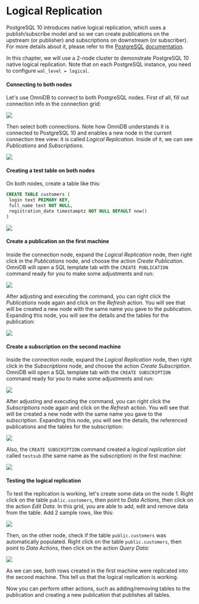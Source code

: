 # Logical Replication

PostgreSQL 10 introduces native logical replication, which uses a
publish/subscribe model and so we can create publications on the upstream (or
publisher) and subscriptions on downstream (or subscriber). For more details
about it, please refer to the
[PostgreSQL](https://www.postgresql.org/docs/10/static/sql-createpublication.html)
[documentation](https://www.postgresql.org/docs/10/static/sql-createsubscription.html).

In this chapter, we will use a 2-node cluster to demonstrate PostgreSQL 10
native logical replication. Note that on each PostgreSQL instance, you need to
configure `wal_level = logical`.

#### Connecting to both nodes

Let's use OmniDB to connect to both PostgreSQL nodes. First of all, fill out
connection info in the connection grid:

![](https://raw.githubusercontent.com/OmniDB/doc/master/img/image_117.png)

Then select both connections. Note how OmniDB understands it is connected to
PostgreSQL 10 and enables a new node in the current connection tree view: it is
called *Logical Replication*. Inside of it, we can see *Publications* and
*Subscriptions*.

![](https://raw.githubusercontent.com/OmniDB/doc/master/img/image_118.png)

#### Creating a test table on both nodes

On both nodes, create a table like this:

```sql
CREATE TABLE customers (
 login text PRIMARY KEY,
 full_name text NOT NULL,
 registration_date timestamptz NOT NULL DEFAULT now()
)
```

![](https://raw.githubusercontent.com/OmniDB/doc/master/img/image_119.png)

#### Create a publication on the first machine

Inside the connection node, expand the *Logical Replication* node, then right
click in the *Publications* node, and choose the action *Create Publication*.
OmniDB will open a SQL template tab with the `CREATE PUBLICATION` command ready
for you to make some adjustments and run:

![](https://raw.githubusercontent.com/OmniDB/doc/master/img/image_120.png)

After adjusting and executing the command, you can right click the *Publications*
node again and click on the *Refresh* action. You will see that will be created
a new node with the same name you gave to the publication. Expanding this node,
you will see the details and the tables for the publication:

![](https://raw.githubusercontent.com/OmniDB/doc/master/img/image_121.png)

#### Create a subscription on the second machine

Inside the connection node, expand the *Logical Replication* node, then right
click in the *Subscriptions* node, and choose the action *Create Subscription*.
OmniDB will open a SQL template tab with the `CREATE SUBSCRIPTION` command ready
for you to make some adjustments and run:

![](https://raw.githubusercontent.com/OmniDB/doc/master/img/image_122.png)

After adjusting and executing the command, you can right click the *Subscriptions*
node again and click on the *Refresh* action. You will see that will be created
a new node with the same name you gave to the subscription. Expanding this node,
you will see the details, the referenced publications and the tables for the
subscription:

![](https://raw.githubusercontent.com/OmniDB/doc/master/img/image_123.png)

Also, the `CREATE SUBSCRIPTION` command created a *logical replication slot*
called `testsub` (the same name as the subscription) in the first machine:

![](https://raw.githubusercontent.com/OmniDB/doc/master/img/image_124.png)

#### Testing the logical replication

To test the replication is working, let's create some data on the node 1. Right
click on the table `public.customers`, then point to *Data Actions*, then click
on the action *Edit Data*. In this grid, you are able to add, edit and remove
data from the table. Add 2 sample rows, like this:

![](https://raw.githubusercontent.com/OmniDB/doc/master/img/image_125.png)

Then, on the other node, check if the table `public.customers` was automatically
populated. Right click on the table `public.customers`, then point to *Data
Actions*, then click on the action *Query Data*:

![](https://raw.githubusercontent.com/OmniDB/doc/master/img/image_126.png)

As we can see, both rows created in the first machine were replicated into the
second machine. This tell us that the logical replication is working.

Now you can perform other actions, such as adding/removing tables to the
publication and creating a new publication that publishes all tables.
